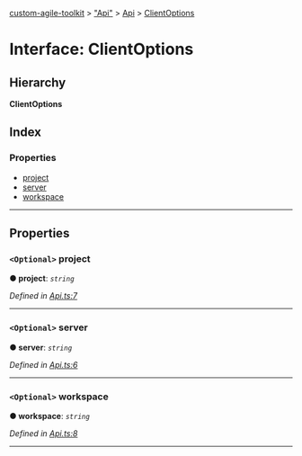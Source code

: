 [custom-agile-toolkit](../README.md) > ["Api"](../modules/_api_.md) > [Api](../modules/_api_.api.md) > [ClientOptions](../interfaces/_api_.api.clientoptions.md)

# Interface: ClientOptions

## Hierarchy

**ClientOptions**

## Index

### Properties

* [project](_api_.api.clientoptions.md#project)
* [server](_api_.api.clientoptions.md#server)
* [workspace](_api_.api.clientoptions.md#workspace)

---

## Properties

<a id="project"></a>

### `<Optional>` project

**● project**: *`string`*

*Defined in [Api.ts:7](https://github.com/ferentchak/rally-node-sdk/blob/e12497b/Api.ts#L7)*

___
<a id="server"></a>

### `<Optional>` server

**● server**: *`string`*

*Defined in [Api.ts:6](https://github.com/ferentchak/rally-node-sdk/blob/e12497b/Api.ts#L6)*

___
<a id="workspace"></a>

### `<Optional>` workspace

**● workspace**: *`string`*

*Defined in [Api.ts:8](https://github.com/ferentchak/rally-node-sdk/blob/e12497b/Api.ts#L8)*

___

